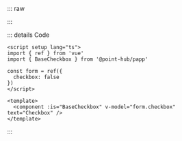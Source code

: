 ::: raw

<CheckboxExample />

:::

::: details Code

```vue
<script setup lang="ts">
import { ref } from 'vue'
import { BaseCheckbox } from '@point-hub/papp'

const form = ref({
  checkbox: false
})
</script>

<template>
  <component :is="BaseCheckbox" v-model="form.checkbox" text="Checkbox" />
</template>
```

:::
